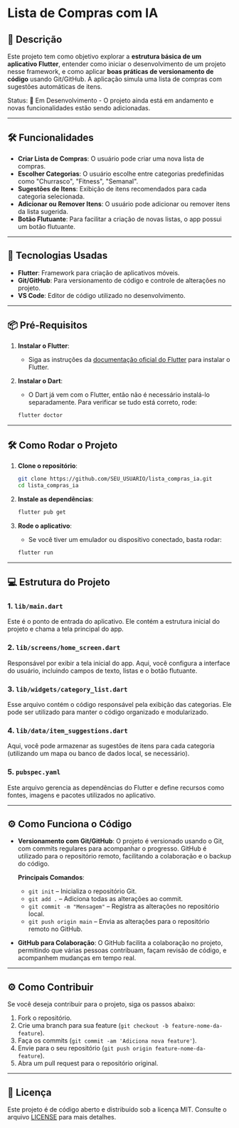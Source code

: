 # **Lista de Compras com IA**

## **📄 Descrição**

Este projeto tem como objetivo explorar a **estrutura básica de um aplicativo Flutter**, entender como iniciar o desenvolvimento de um projeto nesse framework, e como aplicar **boas práticas de versionamento de código** usando Git/GitHub. A aplicação simula uma lista de compras com sugestões automáticas de itens.

Status: 🚧 Em Desenvolvimento - O projeto ainda está em andamento e novas funcionalidades estão sendo adicionadas.

---

## **🛠️ Funcionalidades**

- **Criar Lista de Compras**: O usuário pode criar uma nova lista de compras.
- **Escolher Categorias**: O usuário escolhe entre categorias predefinidas como "Churrasco", "Fitness", "Semanal".
- **Sugestões de Itens**: Exibição de itens recomendados para cada categoria selecionada.
- **Adicionar ou Remover Itens**: O usuário pode adicionar ou remover itens da lista sugerida.
- **Botão Flutuante**: Para facilitar a criação de novas listas, o app possui um botão flutuante.

---

## **🚀 Tecnologias Usadas**

- **Flutter**: Framework para criação de aplicativos móveis.
- **Git/GitHub**: Para versionamento de código e controle de alterações no projeto.
- **VS Code**: Editor de código utilizado no desenvolvimento.

---

## **📦 Pré-Requisitos**

1. **Instalar o Flutter**:
   - Siga as instruções da [documentação oficial do Flutter](https://flutter.dev/docs/get-started/install) para instalar o Flutter.

2. **Instalar o Dart**:
   - O Dart já vem com o Flutter, então não é necessário instalá-lo separadamente. Para verificar se tudo está correto, rode:
   ```sh
   flutter doctor
   ```

---

## **🛠️ Como Rodar o Projeto**

1. **Clone o repositório**:
   ```sh
   git clone https://github.com/SEU_USUARIO/lista_compras_ia.git
   cd lista_compras_ia
   ```

2. **Instale as dependências**:
   ```sh
   flutter pub get
   ```

3. **Rode o aplicativo**:
   - Se você tiver um emulador ou dispositivo conectado, basta rodar:
   ```sh
   flutter run
   ```

---

## **💻 Estrutura do Projeto**

### **1. `lib/main.dart`**
Este é o ponto de entrada do aplicativo. Ele contém a estrutura inicial do projeto e chama a tela principal do app.

### **2. `lib/screens/home_screen.dart`**
Responsável por exibir a tela inicial do app. Aqui, você configura a interface do usuário, incluindo campos de texto, listas e o botão flutuante.

### **3. `lib/widgets/category_list.dart`**
Esse arquivo contém o código responsável pela exibição das categorias. Ele pode ser utilizado para manter o código organizado e modularizado.

### **4. `lib/data/item_suggestions.dart`**
Aqui, você pode armazenar as sugestões de itens para cada categoria (utilizando um mapa ou banco de dados local, se necessário).

### **5. `pubspec.yaml`**
Este arquivo gerencia as dependências do Flutter e define recursos como fontes, imagens e pacotes utilizados no aplicativo.

---

## **⚙️ Como Funciona o Código**

- **Versionamento com Git/GitHub**: 
  O projeto é versionado usando o Git, com commits regulares para acompanhar o progresso. GitHub é utilizado para o repositório remoto, facilitando a colaboração e o backup do código.
  
  **Principais Comandos**:
  - `git init` – Inicializa o repositório Git.
  - `git add .` – Adiciona todas as alterações ao commit.
  - `git commit -m "Mensagem"` – Registra as alterações no repositório local.
  - `git push origin main` – Envia as alterações para o repositório remoto no GitHub.
  
- **GitHub para Colaboração**:
  O GitHub facilita a colaboração no projeto, permitindo que várias pessoas contribuam, façam revisão de código, e acompanhem mudanças em tempo real.

---

## **⚙️ Como Contribuir**

Se você deseja contribuir para o projeto, siga os passos abaixo:

1. Fork o repositório.
2. Crie uma branch para sua feature (`git checkout -b feature-nome-da-feature`).
3. Faça os commits (`git commit -am 'Adiciona nova feature'`).
4. Envie para o seu repositório (`git push origin feature-nome-da-feature`).
5. Abra um pull request para o repositório original.

---

## **📄 Licença**

Este projeto é de código aberto e distribuído sob a licença MIT. Consulte o arquivo [LICENSE](./LICENSE) para mais detalhes.
